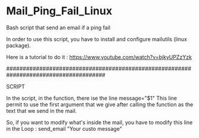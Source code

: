 # Mail_Ping_Fail_Linux
Bash script that send an email if a ping fail

In order to use this script, you have to install and configure mailutils (linux package).

Here is a tutorial to do it : https://www.youtube.com/watch?v=bjkyUPZzYzk

######################################################################################

SCRIPT

In the script, in the function, there ise the line message="$1"
This line permit to use the first argument that we give after calling the function as the text that we send in the mail.

So, if you want to modify what's inside the mail, you have to modify this line in the Loop : send_email "Your custo message"
